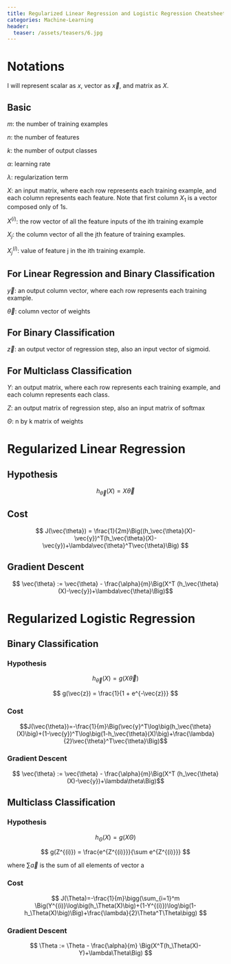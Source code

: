 ```yaml
---
title: Regularized Linear Regression and Logistic Regression Cheatsheet
categories: Machine-Learning
header:
  teaser: /assets/teasers/6.jpg
---
```


# Notations

I will represent scalar as $x$, vector as $\vec{x}$, and matrix as $X$.

## Basic

$m$: the number of training examples

$n$: the number of features

$k$: the number of output classes

$\alpha$: learning rate

$\lambda$: regularization term

$X$: an input matrix, where each row represents each training example, and each column represents each feature. Note that first column $X_1$ is a vector composed only of 1s.

$X^{(i)}$: the row vector of all the feature inputs of the ith training example

$X_j$: the column vector of all the jth feature of training examples.

$X_j^{(i)}$: value of feature j in the ith training example.

## For Linear Regression and Binary Classification

$\vec{y}$: an output column vector, where each row represents each training example.

$\vec{\theta}$: column vector of weights

## For Binary Classification

$\vec{z}$: an output vector of regression step, also an input vector of sigmoid.

## For Multiclass Classification

$Y$: an output matrix, where each row represents each training example, and each column represents each class.

$Z$: an output matrix of regression step, also an input matrix of softmax

$\Theta$: n by k matrix of weights

# Regularized Linear Regression

## Hypothesis

$$ h_\vec{\theta}(X)=X\vec{\theta} $$

## Cost

$$ J(\vec{\theta}) = \frac{1}{2m}\Big((h_\vec{\theta}(X)-\vec{y})^T(h_\vec{\theta}(X)-\vec{y})+\lambda\vec{\theta}^T\vec{\theta}\Big) $$

## Gradient Descent

$$ \vec{\theta} := \vec{\theta} - \frac{\alpha}{m}\Big(X^T (h_\vec{\theta}(X)-\vec{y})+\lambda\vec{\theta}\Big)$$

# Regularized Logistic Regression

## Binary Classification

### Hypothesis

$$ h_{\vec{\theta}}(X) = g(X\vec{\theta}) $$

$$ g(\vec{z}) = \frac{1}{1 + e^{-\vec{z}}} $$

### Cost

$$J(\vec{\theta})=-\frac{1}{m}\Big(\vec{y}^T\log\big(h_\vec{\theta}(X)\big)+(1-\vec{y})^T\log\big(1-h_\vec{\theta}(X)\big)+\frac{\lambda}{2}\vec{\theta}^T\vec{\theta}\Big)$$

### Gradient Descent

$$ \vec{\theta} := \vec{\theta} - \frac{\alpha}{m}\Big(X^T (h_\vec{\theta}(X)-\vec{y})+\lambda\theta\Big)$$

## Multiclass Classification

### Hypothesis

$$ h_\Theta(X) = g(X\Theta) $$

$$ g(Z^{(i)}) = \frac{e^{Z^{(i)}}}{\sum e^{Z^{(i)}}} $$

where $\sum \vec{a}$ is the sum of all elements of vector a

### Cost

$$ J(\Theta)=-\frac{1}{m}\bigg(\sum_{i=1}^m \Big(Y^{(i)}\log\big(h_\Theta(X)\big)+(1-Y^{(i)})\log\big(1-h_\Theta(X)\big)\Big)+\frac{\lambda}{2}\Theta^T\Theta\bigg) $$

### Gradient Descent

$$ \Theta := \Theta - \frac{\alpha}{m} \Big(X^T(h_\Theta(X)-Y)+\lambda\Theta\Big) $$
